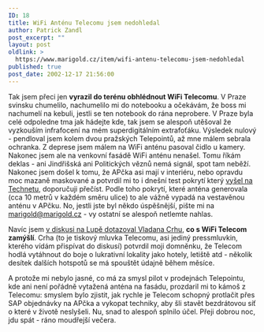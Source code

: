 ```yaml
---
ID: 18
title: WiFi Anténu Telecomu jsem nedohledal
author: Patrick Zandl
post_excerpt: ""
layout: post
oldlink: >
  https://www.marigold.cz/item/wifi-antenu-telecomu-jsem-nedohledal
published: true
post_date: 2002-12-17 21:56:00
---
```

<p>
Tak jsem přeci jen <STRONG>vyrazil do terénu obhlédnout WiFi Telecomu</STRONG>. V Praze svinsku chumelilo, nachumelilo mi do notebooku a očekávám, že boss mi nachumelí na kebuli, jestli se ten notebook do rána neprobere. V Praze byla celé odpoledne tma jak hádejte kde, tak jsem se alespoň utěšoval že vyzkouším infrafocení na mém superdigitálním extrafoťáku. Výsledek nulový - pendloval jsem kolem dvou pražských Telepointů, až mne málem sebrala ochranka. Z deprese jsem málem na WiFi anténu pasoval čidlo u kamery. Nakonec jsem ale na venkovní fasádě WiFi anténu nenašel. Tomu říkám deklas - ani Jindřišská ani Politických věznů nemá signál, spot tam neběží. Nakonec jsem došel k tomu, že&#160;APčka asi mají v interiéru, nebo opravdu moc mazaně maskované a potvrdil mi to i dnešní test pokrytí který <A href="http://www.technet.cz/hw/hw_sit/wifitelecom_test021217.html" target=_blank>vyšel na Technetu</A>, doporučuji přečíst. Podle toho pokrytí, které anténa generovala (cca 10 metrů v každém směru ulice) to ale vážně vypadá na vestavěnou anténu v APčku. No, jestli jste byl někdo úspěšnější, pište mi na <A href="mailto:marigold@marigold.cz">marigold@marigold.cz</A> - vy ostatní se alespoň netlemte nahlas. </p>

<p>
Navíc jsem <A href="http://www.lupa.cz/nazory.php3?c_id=2631&amp;showall=" target=_blank>v diskusi na Lupě dotazoval Vladana Crhu</A>, <STRONG>co s WiFi Telecom zamýšlí</STRONG>. Crha (to je tiskový mluvka Telecomu, asi jediný pressmluvkin, kterého vídám přispívat do diskusí) potvrdil moji domněnku, že Telecom hodlá vytáhnout do boje o lukrativní lokality jako hotely, letiště atd - několik desítek dalších hotspotů se má spouštět údajně během měsíce. </p>

<p>
A protože mi nebylo jasné, co má za smysl pilot v prodejnách Telepointu, kde ani není pořádně vytažená anténa na fasádu, prozdaril mi to kámoš z Telecomu: smyslem bylo zjistit, jak rychle je Telecom schopný protlačit přes SAP objednávky na APčka a vykopat techniky, aby šli stavět bezdrátovou síť o které v životě neslyšeli. Nu, snad to alespoň splnilo účel. Přeji dobrou noc, jdu spát - ráno moudřejší večera. </p>
